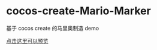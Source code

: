 # cocos-create-Mario-Marker

基于 cocos create 的马里奥制造 demo

[点击这里可以预览](https://safagwq.github.io/cocos-create-Mario-Marker/build/web-desktop/index.html)
